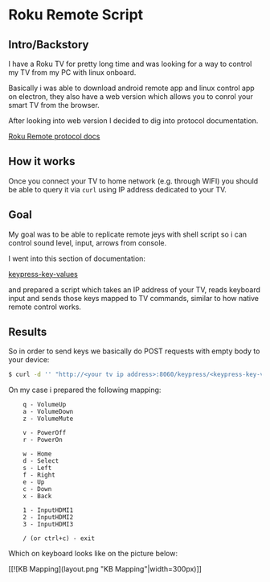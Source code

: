 # Roku Remote Script

## Intro/Backstory

I have a Roku TV for pretty long time and was looking for a way to control my TV
from my PC with linux onboard.

Basically i was able to download android remote app and linux control app on
electron, they also have a web version which allows you to conrol your smart TV
from the browser.

After looking into web version I decided to dig into protocol documentation.

[Roku Remote protocol docs](https://developer.roku.com/docs/developer-program/debugging/external-control-api.md)

## How it works

Once you connect your TV to home network (e.g. through WIFI) you should be able
to query it via `curl` using IP address dedicated to your TV.

## Goal

My goal was to be able to replicate remote jeys with shell script so i can
control sound level, input, arrows from console.

I went into this section of documentation:

[keypress-key-values](https://developer.roku.com/docs/developer-program/debugging/external-control-api.md#keypress-key-values)

and prepared a script which takes an IP address of your TV, reads keyboard input
and sends those keys mapped to TV commands, similar to how native remote control
works.

## Results

So in order to send keys we basically do POST requests with empty body to your
device:

```bash
$ curl -d '' "http://<your tv ip address>:8060/keypress/<keypress-key-value>"
```

On my case i prepared the following mapping:
```
    q - VolumeUp
    a - VolumeDown
    z - VolumeMute

    v - PowerOff
    r - PowerOn

    w - Home
    d - Select
    s - Left
    f - Right
    e - Up
    c - Down
    x - Back

    1 - InputHDMI1
    2 - InputHDMI2
    3 - InputHDMI3
    
    / (or ctrl+c) - exit
```

Which on keyboard looks like on the picture below:

[[![KB Mapping](layout.png "KB Mapping"|width=300px)]]



